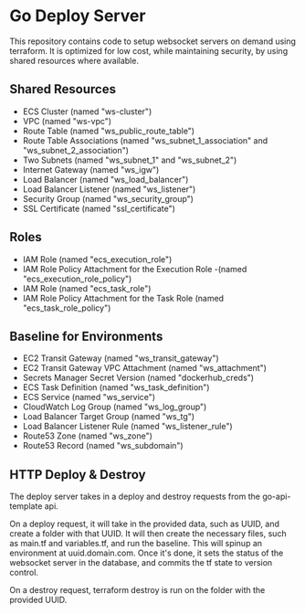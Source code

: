 # Go Deploy Server
This repository contains code to setup websocket servers on demand using terraform. It is optimized for low cost, while maintaining security, by using shared resources where available. 

## Shared Resources

- ECS Cluster (named "ws-cluster")
- VPC (named "ws-vpc")
- Route Table (named "ws_public_route_table")
- Route Table Associations (named "ws_subnet_1_association" and "ws_subnet_2_association")
- Two Subnets (named "ws_subnet_1" and "ws_subnet_2")
- Internet Gateway (named "ws_igw")
- Load Balancer (named "ws_load_balancer")
- Load Balancer Listener (named "ws_listener")
- Security Group (named "ws_security_group")
- SSL Certificate (named "ssl_certificate")

## Roles
- IAM Role (named "ecs_execution_role")
- IAM Role Policy Attachment for the Execution Role -(named "ecs_execution_role_policy")
- IAM Role (named "ecs_task_role")
- IAM Role Policy Attachment for the Task Role (named "ecs_task_role_policy")

## Baseline for Environments
- EC2 Transit Gateway (named "ws_transit_gateway")
- EC2 Transit Gateway VPC Attachment (named "ws_attachment")
- Secrets Manager Secret Version (named "dockerhub_creds")
- ECS Task Definition (named "ws_task_definition")
- ECS Service (named "ws_service")
- CloudWatch Log Group (named "ws_log_group")
- Load Balancer Target Group (named "ws_tg")
- Load Balancer Listener Rule (named "ws_listener_rule")
- Route53 Zone (named "ws_zone")
- Route53 Record (named "ws_subdomain")

## HTTP Deploy & Destroy
The deploy server takes in a deploy and destroy requests from the go-api-template api. 

On a deploy request, it will take in the provided data, such as UUID, and create a folder with that UUID. It will then create the necessary files, such as main.tf and variables.tf, and run the baseline. This will spinup an environment at uuid.domain.com. Once it's done, it sets the status of the websocket server in the database, and commits the tf state to version control.

On a destroy request, terraform destroy is run on the folder with the provided UUID.